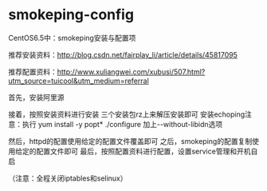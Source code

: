 # smokeping-config
CentOS6.5中：smokeping安装与配置项


推荐安装资料：http://blog.csdn.net/fairplay_li/article/details/45817095

推荐配置资料：http://www.xuliangwei.com/xubusi/507.html?utm_source=tuicool&utm_medium=referral


首先，安装阿里源

接着，按照安装资料进行安装
	三个安装包rz上来解压安装即可
	安装echoping注意：执行 yum install -y popt*
	                  ./configure 加上--without-libidn选项
			  
然后，httpd的配置使用给定的配置文件覆盖即可
之后，smokeping的配置复制使用给定的配置文件即可
最后，按照配置资料进行配置，设置service管理和开机自启

（注意：全程关闭iptables和selinux）
